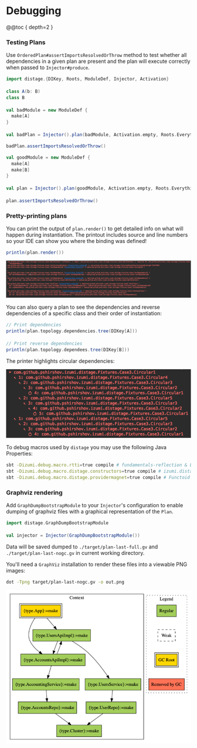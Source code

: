 Debugging
=========

@@toc { depth=2 }

### Testing Plans

Use `OrderedPlan#assertImportsResolvedOrThrow` method to test whether all dependencies in a given plan are present and the
plan will execute correctly when passed to `Injector#produce`.

```scala mdoc:reset:to-string
import distage.{DIKey, Roots, ModuleDef, Injector, Activation}

class A(b: B)
class B

val badModule = new ModuleDef {
  make[A]
}

val badPlan = Injector().plan(badModule, Activation.empty, Roots.Everything)
```

```scala mdoc:crash:to-string
badPlan.assertImportsResolvedOrThrow()
```

```scala mdoc:to-string
val goodModule = new ModuleDef {
  make[A]
  make[B]
}

val plan = Injector().plan(goodModule, Activation.empty, Roots.Everything)

plan.assertImportsResolvedOrThrow()
```

### Pretty-printing plans

You can print the output of `plan.render()` to get detailed info on what will happen during instantiation. The printout includes source
and line numbers so your IDE can show you where the binding was defined!

```scala mdoc:to-string
println(plan.render())
```

![print-test-plan](media/print-test-plan.png)

You can also query a plan to see the dependencies and reverse dependencies of a specific class and their order of instantiation:

```scala mdoc:to-string
// Print dependencies
println(plan.topology.dependencies.tree(DIKey[A]))

// Print reverse dependencies
println(plan.topology.dependees.tree(DIKey[B]))
```

The printer highlights circular dependencies:

![print-dependencies](media/print-dependencies.png)

To debug macros used by `distage` you may use the following Java Properties:

```bash
sbt -Dizumi.debug.macro.rtti=true compile # fundamentals-reflection & LightTypeTag macros
sbt -Dizumi.debug.macro.distage.constructors=true compile # izumi.distage.constructors.* macros
sbt -Dizumi.debug.macro.distage.providermagnet=true compile # Functoid macro
```

### Graphviz rendering

Add `GraphDumpBootstrapModule` to your `Injector`'s configuration to enable dumping of graphviz files with a graphical representation of the `Plan`.

```scala mdoc:to-string
import distage.GraphDumpBootstrapModule

val injector = Injector(GraphDumpBootstrapModule())
```

Data will be saved dumped to `./target/plan-last-full.gv` and `./target/plan-last-nogc.gv` in current working directory. 

You'll need a `GraphViz` installation to render these files into a viewable PNG images:

```bash
dot -Tpng target/plan-last-nogc.gv -o out.png
```

![plan-graph](media/plan-graph.png)

